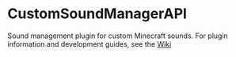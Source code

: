 # CustomSoundManagerAPI
Sound management plugin for custom Minecraft sounds. For plugin information and development guides, see the [Wiki](https://github.com/austinpilz/CustomSoundManagerAPI/wiki)
